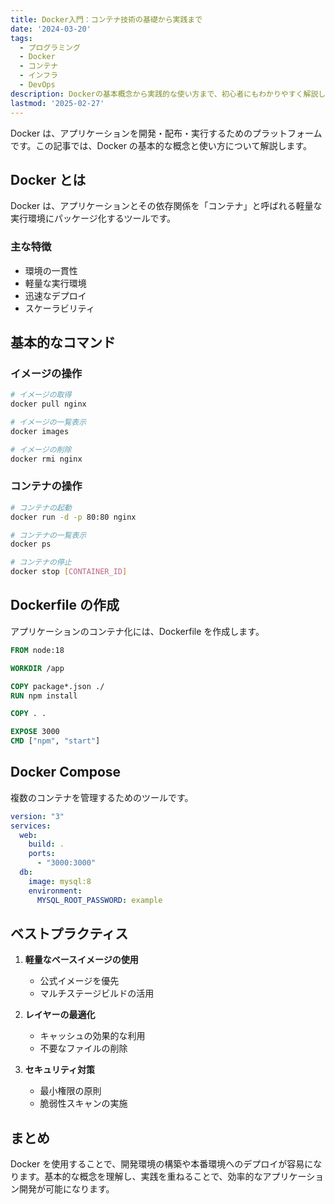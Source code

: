 ```yaml
---
title: Docker入門：コンテナ技術の基礎から実践まで
date: '2024-03-20'
tags:
  - プログラミング
  - Docker
  - コンテナ
  - インフラ
  - DevOps
description: Dockerの基本概念から実践的な使い方まで、初心者にもわかりやすく解説します。
lastmod: '2025-02-27'
---
```


Docker は、アプリケーションを開発・配布・実行するためのプラットフォームです。この記事では、Docker の基本的な概念と使い方について解説します。

## Docker とは

Docker は、アプリケーションとその依存関係を「コンテナ」と呼ばれる軽量な実行環境にパッケージ化するツールです。

### 主な特徴

- 環境の一貫性
- 軽量な実行環境
- 迅速なデプロイ
- スケーラビリティ

## 基本的なコマンド

### イメージの操作

```bash
# イメージの取得
docker pull nginx

# イメージの一覧表示
docker images

# イメージの削除
docker rmi nginx
```

### コンテナの操作

```bash
# コンテナの起動
docker run -d -p 80:80 nginx

# コンテナの一覧表示
docker ps

# コンテナの停止
docker stop [CONTAINER_ID]
```

## Dockerfile の作成

アプリケーションのコンテナ化には、Dockerfile を作成します。

```dockerfile
FROM node:18

WORKDIR /app

COPY package*.json ./
RUN npm install

COPY . .

EXPOSE 3000
CMD ["npm", "start"]
```

## Docker Compose

複数のコンテナを管理するためのツールです。

```yaml
version: "3"
services:
  web:
    build: .
    ports:
      - "3000:3000"
  db:
    image: mysql:8
    environment:
      MYSQL_ROOT_PASSWORD: example
```

## ベストプラクティス

1. **軽量なベースイメージの使用**

   - 公式イメージを優先
   - マルチステージビルドの活用

2. **レイヤーの最適化**

   - キャッシュの効果的な利用
   - 不要なファイルの削除

3. **セキュリティ対策**
   - 最小権限の原則
   - 脆弱性スキャンの実施

## まとめ

Docker を使用することで、開発環境の構築や本番環境へのデプロイが容易になります。基本的な概念を理解し、実践を重ねることで、効率的なアプリケーション開発が可能になります。
